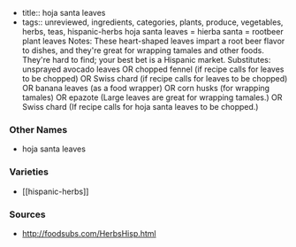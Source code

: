 - title:: hoja santa leaves
- tags:: unreviewed, ingredients, categories, plants, produce, vegetables, herbs, teas, hispanic-herbs
hoja santa leaves = hierba santa = rootbeer plant leaves Notes: These heart-shaped leaves impart a root beer flavor to dishes, and they're great for wrapping tamales and other foods. They're hard to find; your best bet is a Hispanic market. Substitutes: unsprayed avocado leaves OR chopped fennel (if recipe calls for leaves to be chopped) OR Swiss chard (if recipe calls for leaves to be chopped) OR banana leaves (as a food wrapper) OR corn husks (for wrapping tamales) OR epazote (Large leaves are great for wrapping tamales.) OR Swiss chard (If recipe calls for hoja santa leaves to be chopped.)

### Other Names

* hoja santa leaves

### Varieties

* [[hispanic-herbs]]

### Sources
* http://foodsubs.com/HerbsHisp.html
